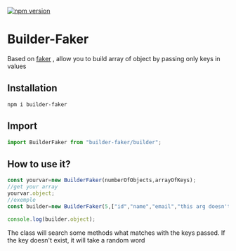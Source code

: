 [![npm version](https://badge.fury.io/js/builder-faker.svg)](https://badge.fury.io/js/builder-faker)

# Builder-Faker 

Based on [faker](https://fakerjs.dev) , allow you to build array of object by passing only keys in values

## Installation

```shell
npm i builder-faker
```

## Import

```js
import BuilderFaker from "builder-faker/builder";
```

## How to use it?
```js
const yourvar=new BuilderFaker(numberOfObjects,arrayOfKeys);
//get your array
yourvar.object;
//exemple
const builder=new BuilderFaker(5,["id","name","email","this arg doesn't exist","snake","firstName","fish"]);

console.log(builder.object);
````
The class will search some methods what matches with the keys passed. If the key doesn't exist, it will take a random word

